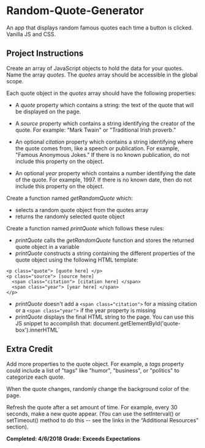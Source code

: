 # Random-Quote-Generator
An app that displays random famous quotes each time a button is clicked. Vanilla JS and CSS. 

## Project Instructions

Create an array of JavaScript objects to hold the data for your quotes. Name the array *quotes*. 
The *quotes* array should be accessible in the global scope.  

Each quote object in the *quotes* array should have the following properties:
* A *quote* property which contains a string: the text of the quote that will be displayed on the page.

* A *source* property which contains a string identifying the creator of the quote. For example: "Mark Twain" or "Traditional Irish proverb.”

* An optional *citation* property which contains a string identifying where the quote comes from, like a speech or publication. For example, "Famous Anonymous Jokes." If there is no known publication, do not include this property on the object.

* An optional *year* property which contains a number identifying the date of the quote. For example, 1997. If there is no known date, then do not include this property on the object.


Create a function named *getRandomQuote* which:
* selects a random quote object from the quotes array
* returns the randomly selected quote object


Create a function named *printQuote* which follows these rules:
* *printQuote* calls the *getRandomQuote* function and stores the returned quote object in a variable
* *printQuote* constructs a string containing the different properties of the quote object using the following HTML template:

```
<p class="quote"> [quote here] </p>
<p class="source"> [source here]
  <span class="citation"> [citation here] </span>
  <span class="year"> [year here] </span>
</p>
```

* *printQuote* doesn't add a `<span class="citation">` for a missing citation or a `<span class="year">` if the year property is missing
* *printQuote* displays the final HTML string to the page. You can use this JS snippet to accomplish that:  document.getElementById('quote-box').innerHTML`


## Extra Credit

Add more properties to the quote object. For example, a *tags* property could include a list of "tags" like "humor", "business", or "politics" to categorize each quote.

When the quote changes, randomly change the background color of the page.

Refresh the quote after a set amount of time. For example, every 30 seconds, make a new quote appear. (You can use the setInterval() or setTimeout() method to do this -- see the links in the “Additional Resources” section).


**Completed: 4/6/2018**
**Grade: Exceeds Expectations**